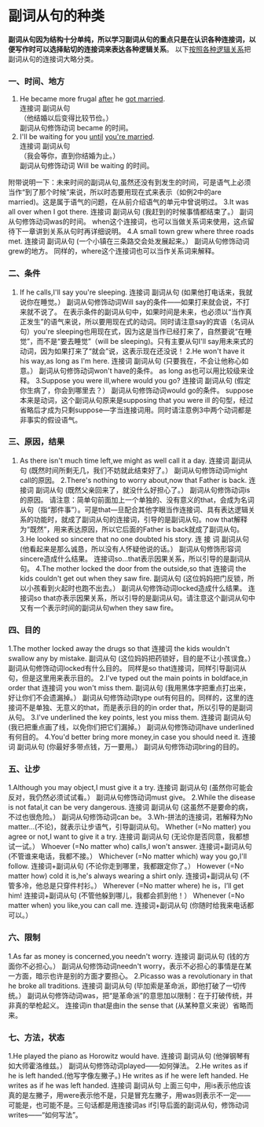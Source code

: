 # 副词从句的种类

<b>副词从句因为结构十分单纯，所以学习副词从句的重点只是在**认识各种连接词**，以便写作时可以选择贴切的连接词来**表达各种逻辑关系**</b>。  以下<u>按照各种逻辑关系</u>把副词从句的连接词大略分类。

### 一、时间、地方


1. He became more frugal <u>after</u> he <u>got married</u>.  
连接词 副词从句  
（他结婚以后变得比较节俭。）  
副词从句修饰动词 became 的时间。  
2. I'll be waiting for you <u>until</u> <u>you're married</u>.  
连接词 副词从句  
（我会等你，直到你结婚为止。）  
副词从句修饰动词 Will be waiting 的时间。  

附带说明一下：未来时间的副词从句,虽然还没有到发生的时间，可是语气上必须当作“到了那个时候”来说，所以时态要用现在式来表示（如例2中的are married)。这是属于语气的问题，在从前介绍语气的单元中曾说明过。
3.It was all over when I got there.
连接词 副词从句
(我赶到的时候事情都结束了。）
副词从句修饰动词was的时间。
when这个连接词，也可以当做关系词来使用，这点留待下一章讲到关系从句时再详细说明。
4.A small town grew where three roads met.
连接词 副词从句
(一个小镇在三条路交会处发展起来。）
副词从句修饰动词grew的地方。
同样的，where这个连接词也可以当作关系词来解释。

### 二、条件


1. If he calls,I'll say you're sleeping.
连接词 副词从句
(如果他打电话来，我就说你在睡觉。）
副词从句修饰动词Will say的条件——如果打来就会说，不打来就不说了。
在表示条件的副词从句中，如果时间是未来，也必须以“当作真正发生”的语气来说，所以要用现在式的动词。同时请注意say的宾语（名词从句）you're sleeping也用现在式，因为这是当作已经打来了，自然要说“在睡觉”，而不是“要去睡觉”（will be sleeping)。只有主要从句I'll say用未来式的动词，因为如果打来了“就会”说，这表示现在还没说！
2.He won't have it his way,as long as I'm here.
连接词 副词从句
(只要我在，不会让他称心如意。）
副词从句修饰动词won't have的条件。
as long as也可以用比较级来诠释。
3.Suppose you were ill,where would you go?
连接词 副词从句
(假定你生病了，你会到哪里去？）
副词从句修饰动词would go的条件。
suppose本来是动词，这个副词从句原来是supposing that you were ill 的句型，经过省略后才成为只剩suppose—字当连接词用。同时请注意例3中两个动词都是非事实的假设语气。

### 三、原因，结果


1. As there isn't much time left,we might as well call it a day.
连接词 副词从句
(既然时间所剩无几，我们不妨就此结束好了。）
副词从句修饰动词might call的原因。
2.There's nothing to worry about,now that Father is back.
连接词 副词从句
(既然父亲回来了，就没什么好担心了。）
副词从句修饰动词is的原因。
请注意：简单句前面加上一个单独的、没有意义的that，会成为名词从句（指“那件事”）。可是that—旦配合其他字眼当作连接词、具有表达逻辑关系的功能时，就成了副词从句的连接词，引导的是副词从句。now that解释为“既然”，用来表达原因，所以它后面的Father is back就成了副词从句。
3.He looked so sincere that no one doubted his story.
连 接 词 副词从句
(他看起来是那么诚恳，所以没有人怀疑他说的话。）
副词从句修饰形容词sincere造成什么结果。
连接词so...that表示因果关系，所以引导的是副词从句。
4.The mother locked the door from the outside,so that
连接词
the kids couldn't get out when they saw fire.
副词从句
(这位妈妈把门反锁，所以小孩看到火起时也跑不出去。）
副词从句修饰动词locked造成什么结果。
连接词so that亦表示因果关系，所以引导的是副词从句。请注意这个副词从句中又有一个表示时间的副词从句when they saw fire。

### 四、目的


1.The mother locked away the drugs so that
连接词
the kids wouldn't swallow any by mistake.
副词从句
(这位妈妈把药锁好，目的是不让小孩误食。）
副词从句修饰动词locked有什么目的。
同样是so that连接词，同样引导副词从句，但是这里用来表示目的。
2.I've typed out the main points in boldface,in order that
连接词
you won't miss them.
副词从句
(我用黑体字把重点打出来，好让你们不会遗漏掉。）
副词从句修饰动词type out有何目的。同样的，这里的连接词不是单独、无意义的that，而是表示目的的in order that，所以引导的是副词从句。
3.I've underlined the key points, lest you miss them.
连接词 副词从句
(我已把重点画了线，以免你们把它们漏掉。）
副词从句修饰动词have underlined有何目的。
4.You'd better bring more money,in case you should need it.
连接词 副词从句
(你最好多带点钱，万一要用。）
副词从句修饰动词bring的目的。

### 五、让步


1.Although you may object,I must give it a try.
连接词 副词从句
(虽然你可能会反对，我仍然必须试试看。）
副词从句修饰动词must give。
2.While the disease is not fatal,it can be very dangerous.
连接词 副词从句
(这虽然不是要命的病，不过也很危险。）
副词从句修饰动词can be。
3.Wh-拼法的连接词，若解释为No matter...(不论)，就表示让步语气，引导副词从句。
Whether (=No matter) you agree or not,I want to give it a try.
连接词 副词从句
(无论你是否同意，我都想试一试。）
Whoever (=No matter who) calls,I won't answer.
连接词+副词从句
(不管谁来电话，我都不接。）
Whichever (=No matter which) way you go,I'll follow.
连接词+副词从句
(不论你走到哪里，我都跟定你了。）
However (=No matter how) cold it is,he's always wearing a shirt only.
连接词+副词从句
(不管多冷，他总是只穿件村衫。）
Wherever (=No matter where) he is，I’ll get him!
连接词+副词从句
(不管他躲到哪儿，我都会抓到他！）
Whenever (=No matter when) you like,you can call me.
连接词+副词从句
(你随时给我来电话都可以。）

### 六、限制


1.As far as money is concerned,you needn't worry.
连接词 副词从句
(钱的方面你不必担心。）
副词从句修饰动词needn't worry，表示不必担心的事情是在某一方面，暗示也许是别的方面才要担心。
2.Picasso was a revolutionary in that he broke all traditions.
连接词 副词从句
(毕加索是革命派，即他打破了一切传统。）
副词从句修饰动词was，把“是革命派”的意思加以限制：在于打破传统，并非真的举枪起义。
连接词in that是由in the sense that (从某种意义来说）省略而来。

### 七、方法，状态


1.He played the piano as Horowitz would have.
连接词 副词从句
(他弹钢琴有如大师霍洛维兹。）
副词从句修饰动词played——如何弹法。
2.He writes as if he is left handed.(他写字像左撇子。)
He writes as if he were left handed.
He writes as if he was left handed.
连接词 副词从句
上面三句中，用is表示他应该真的是左撇子，用were表示他不是，只是冒充左撇子，用was则表示不一定——可能是，也可能不是。三句话都是用连接词as if引导后面的副词从句，修饰动词 writes——“如何写法”。